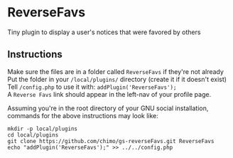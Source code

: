 ReverseFavs
================

Tiny plugin to display a user's notices that were favored by others

## Instructions

Make sure the files are in a folder called `ReverseFavs` if they're not already  
Put the folder in your `/local/plugins/` directory (create it if it doesn't exist)  
Tell `/config.php` to use it with: `addPlugin('ReverseFavs');`  
A `Reverse Favs` link should appear in the left-nav of your profile page.

Assuming you're in the root directory of your GNU social installation, commands for
the above instructions may look like:

    mkdir -p local/plugins
    cd local/plugins
    git clone https://github.com/chimo/gs-reverseFavs.git ReverseFavs
    echo "addPlugin('ReverseFavs');" >> ../../config.php

